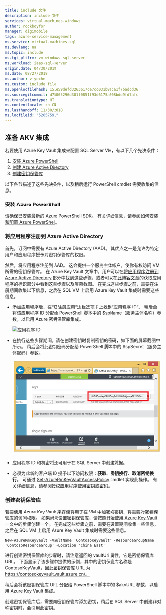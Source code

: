 ```yaml
---
title: include 文件
description: include 文件
services: virtual-machines-windows
author: rockboyfor
manager: digimobile
tags: azure-service-management
ms.service: virtual-machines-sql
ms.devlang: na
ms.topic: include
ms.tgt_pltfrm: vm-windows-sql-server
ms.workload: iaas-sql-server
origin.date: 04/30/2018
ms.date: 08/27/2018
ms.author: v-yeche
ms.custom: include file
ms.openlocfilehash: 151e59defd3263617ce7cc031b8aca1f7badcd36
ms.sourcegitcommit: d75065296d301f0851f93d6175a508bdd9fd7afc
ms.translationtype: HT
ms.contentlocale: zh-CN
ms.lasthandoff: 11/30/2018
ms.locfileid: "52657591"
---
```

## <a name="prepare-for-akv-integration"></a>准备 AKV 集成
若要使用 Azure Key Vault 集成来配置 SQL Server VM，有以下几个先决条件： 

1. [安装 Azure PowerShell](#install)
2. [创建 Azure Active Directory](#register)
3. [创建密钥保管库](#createkeyvault)

以下各节描述了这些先决条件，以及稍后运行 PowerShell cmdlet 需要收集的信息。

<a name="install"></a>
###  <a name="install-azure-powershell"></a>安装 Azure PowerShell
请确保已安装最新的 Azure PowerShell SDK。 有关详细信息，请参阅[如何安装和配置 Azure PowerShell](https://docs.microsoft.com/powershell/azureps-cmdlets-docs)。

<a name="register"></a>
###  <a name="register-an-application-in-your-azure-active-directory"></a>将应用程序注册到 Azure Active Directory
首先，订阅中需要有 Azure Active Directory (AAD)。 其优点之一是允许为特定用户和应用程序授予对密钥保管库的权限。
<!-- Not Available on [Azure Active Directory] (https://www.azure.cn/trial/get-started-active-directory/)-->

然后，将应用程序注册到 AAD。 这会提供一个服务主体帐户，使你有权访问 VM 所需的密钥保管库。 在 Azure Key Vault 文章中，用户可以在[将应用程序注册到 Azure Active Directory](../articles/key-vault/key-vault-get-started.md#register) 部分中找到这些步骤，或者可以在[此博客文章](http://blogs.technet.com/b/kv/archive/2015/01/09/azure-key-vault-step-by-step.aspx)的获取应用程序的标识部分中看到这些步骤以及屏幕截图。 在完成这些步骤之前，需要在注册期间收集以下信息，之后在 SQL VM 上启用 Azure Key Vault 集成时需要这些信息。

* 添加应用程序后，在“已注册应用”边栏选项卡上找到“应用程序 ID”。
    稍后会将该应用程序 ID 分配给 PowerShell 脚本中的 $spName（服务主体名称）参数，以启用 Azure 密钥保管库集成。

   ![应用程序 ID](./media/virtual-machines-sql-server-akv-prepare/aad-application-id.png)

* 在执行这些步骤期间，请在创建密钥时复制密钥的密码，如下面的屏幕截图中所示。 稍后会将此密钥密码分配给 PowerShell 脚本中的 $spSecret（服务主体密码）参数。

   ![AAD 密码](./media/virtual-machines-sql-server-akv-prepare/aad-sp-secret.png)

* 应用程序 ID 和机密将还可用于在 SQL Server 中创建凭据。

* 必须为此新的客户端 ID 授予以下访问权限：**获取**、**密钥换行**、**取消密钥换行**。 可通过 [Set-AzureRmKeyVaultAccessPolicy](https://docs.microsoft.com/powershell/module/azurerm.keyvault/Set-AzureRmKeyVaultAccessPolicy) cmdlet 实现此操作。 有关详细信息，请参阅[授权应用程序使用密钥或密码](../articles/key-vault/key-vault-get-started.md#authorize)。

<a name="createkeyvault"></a>
###  <a name="create-a-key-vault"></a>创建密钥保管库
若要使用 Azure Key Vault 来存储将用于在 VM 中加密的密钥，将需要对密钥保管库的访问权限。 如果尚未设置密钥保管库，请按照[开始使用 Azure Key Vault](../articles/key-vault/key-vault-get-started.md) 一文中的步骤创建一个。 在完成这些步骤之前，需要在设置期间收集一些信息，之后在 SQL VM 上启用 Azure Key Vault 集成时需要这些信息。

    New-AzureRmKeyVault -VaultName 'ContosoKeyVault' -ResourceGroupName 'ContosoResourceGroup' -Location 'China East'

进行创建密钥保管库的步骤时，请注意返回的 vaultUri 属性，它是密钥保管库 URL。 下面显示了该步骤中提供的示例，其中的密钥保管库名称是 ContosoKeyVault，因此密钥保管库 URL 为 https://contosokeyvault.vault.azure.cn/。

稍后会将该密钥保管库 URL 分配给 PowerShell 脚本中的 $akvURL 参数，以启用 Azure Key Vault 集成。

创建密钥保管库后，需要向密钥保管库添加密钥，稍后在 SQL Server 中创建非对称密钥时，会引用此密钥。
<!--Update_Description: wording update, update link-->
